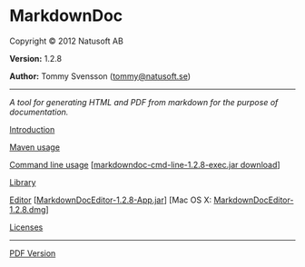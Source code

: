 # MarkdownDoc

Copyright © 2012 Natusoft AB

__Version:__ 1.2.8

__Author:__ Tommy Svensson (tommy@natusoft.se)

----

_A tool for generating HTML and PDF from markdown for the purpose of documentation._

[Introduction](https://github.com/tombensve/MarkdownDoc/blob/master/Docs/MarkdownDoc.md)

[Maven usage](https://github.com/tombensve/MarkdownDoc/blob/master/MavenPlugin/docs/MarkdownDoc-Maven-Plugin.md)

[Command line usage](https://github.com/tombensve/MarkdownDoc/blob/master/CommandLine/docs/MarkdownDoc-CommandLine.md) \[[markdowndoc-cmd-line-1.2.8-exec.jar download](http://download.natusoft.se/tools/markdowndoc-cmd-line-1.2.8-exec.jar)\] 

[Library](https://github.com/tombensve/MarkdownDoc/blob/master/Library/docs/MarkdownDoc-Library.md)

[Editor](https://github.com/tombensve/MarkdownDoc/blob/master/Editor/docs/MarkdownDoc-Editor.md) \[[MarkdownDocEditor-1.2.8-App.jar](http://download.natusoft.se/tools/MarkdownDocEditor-1.2.8-App.jar)\] \[Mac OS X: [MarkdownDocEditor-1.2.8.dmg](http://download.natusoft.se/tools/MarkdownDocEditor-1.2.8.dmg)\]

[Licenses](https://github.com/tombensve/MarkdownDoc/blob/master/Docs/licenses.md)

----

[PDF Version](https://github.com/tombensve/MarkdownDoc/blob/master/Docs/MarkdownDoc-User-Guide.pdf)
